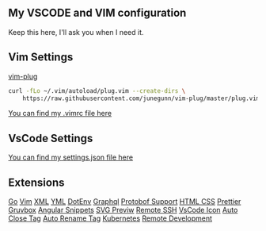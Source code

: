 ## My VSCODE and VIM configuration
Keep this here, I'll ask you when I need it.

## Vim Settings
[vim-plug](https://github.com/junegunn/vim-plug)
```bash
curl -fLo ~/.vim/autoload/plug.vim --create-dirs \
    https://raw.githubusercontent.com/junegunn/vim-plug/master/plug.vim
```
[You can find my .vimrc file here](https://github.com/mstgnz/config/blob/main/.vimrc)

## VsCode Settings
[You can find my settings.json file here](https://github.com/mstgnz/config/blob/main/vscode.json)

## Extensions
[Go](https://marketplace.visualstudio.com/items?itemName=golang.Go)
[Vim](https://marketplace.visualstudio.com/items?itemName=vscodevim.vim)
[XML](https://marketplace.visualstudio.com/items?itemName=redhat.vscode-xml)
[YML](https://marketplace.visualstudio.com/items?itemName=redhat.vscode-yaml)
[DotEnv](https://marketplace.visualstudio.com/items?itemName=mikestead.dotenv)
[Graphql](https://marketplace.visualstudio.com/items?itemName=mquandalle.graphql)
[Protobof Support](https://marketplace.visualstudio.com/items?itemName=peterj.proto)
[HTML CSS](https://marketplace.visualstudio.com/items?itemName=ecmel.vscode-html-css)
[Prettier](https://marketplace.visualstudio.com/items?itemName=esbenp.prettier-vscode)
[Gruvbox](https://marketplace.visualstudio.com/items?itemName=tomphilbin.gruvbox-themes)
[Angular Snippets](https://marketplace.visualstudio.com/items?itemName=johnpapa.Angular2)
[SVG Previw](https://marketplace.visualstudio.com/items?itemName=SimonSiefke.svg-preview)
[Remote SSH](https://marketplace.visualstudio.com/items?itemName=ms-vscode-remote.remote-ssh)
[VsCode Icon](https://marketplace.visualstudio.com/items?itemName=vscode-icons-team.vscode-icons)
[Auto Close Tag](https://marketplace.visualstudio.com/items?itemName=formulahendry.auto-close-tag)
[Auto Rename Tag](https://marketplace.visualstudio.com/items?itemName=formulahendry.auto-rename-tag)
[Kubernetes](https://marketplace.visualstudio.com/items?itemName=ms-kubernetes-tools.vscode-kubernetes-tools)
[Remote Development](https://marketplace.visualstudio.com/items?itemName=ms-vscode-remote.vscode-remote-extensionpack)
